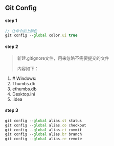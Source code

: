 Git Config
----

#### step 1
``` js
// 让命令加上颜色
git config --global color.ui true
```


#### step 2
> 新建.gitignore文件，用来忽略不需要提交的文件
>
> 内容如下：
1. \# Windows:
2. Thumbs.db
3. ethumbs.db
4. Desktop.ini
5. .idea


#### step 3
``` js
git config --global alias.st status
git config --global alias.co checkout
git config --global alias.ci commit
git config --global alias.br branch
git config --global alias.re remote
```
